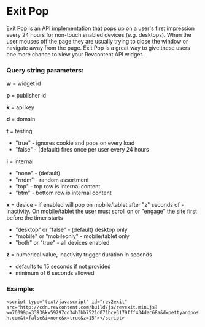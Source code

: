 # Exit Pop

Exit Pop is an API implementation that pops up on a user's first impression every 24 hours for non-touch enabled devices (e.g. desktops). When the user mouses off the page they are usually trying to close the window or navigate away from the page. Exit Pop is a great way to give these users one more chance to view your Revcontent API widget.

### Query string parameters:

**w** = widget id

**p** = publisher id

**k** = api key

**d** = domain

**t** = testing 

- "true" - ignores cookie and pops on every load
- "false" - (default) fires once per user every 24 hours

**i** = internal 

- "none" - (default)
- "rndm" - random assortment
- "top" - top row is internal content
- "btm"  - bottom row is internal content

**x** = device - if enabled will pop on mobile/tablet after "z" seconds of - inactivity. On mobile/tablet the user must scroll on or "engage" the site first before the timer starts

- "desktop" or "false" - (default) desktop only
- "mobile" or "mobileonly" - mobile/tablet only
- "both" or "true" - all devices enabled

**z** = numerical value, inactivity trigger duration in seconds

- defaults to 15 seconds if not provided
- minimum of 6 seconds allowed

### Example:
```<script type="text/javascript" id="rev2exit" src="http://cdn.revcontent.com/build/js/revexit.min.js?w=7609&p=3393&k=59297cd34b3bb7521d071bce3179fff434dec68a&d=pettyandposh.com&t=false&i=none&x=true&z=15"></script>```